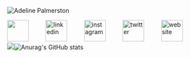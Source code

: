 ![Adeline Palmerston](https://user-images.githubusercontent.com/47665779/179788019-1c4666f1-b8cc-4762-9893-871c25c244ae.png)


[<img src='https://user-images.githubusercontent.com/47665779/179792792-2c4e42a4-3d65-43f0-a703-b48a230bd225.png' height='50'>](https://github.com/TTarumar)&nbsp;&nbsp;&nbsp;&nbsp;&nbsp;&nbsp;&nbsp;&nbsp;&nbsp;&nbsp;[<img src='https://user-images.githubusercontent.com/47665779/179793734-308ff334-ca3b-4f33-afeb-fabb25305fb7.png' alt='linkedin' height='50'>](https://www.linkedin.com/in/batuhanyilmaz0/)&nbsp;&nbsp;&nbsp;&nbsp;&nbsp;&nbsp;&nbsp;&nbsp;&nbsp;&nbsp;[<img src='https://user-images.githubusercontent.com/47665779/179794366-3c113352-a791-4c57-a0b6-e5fe2b78c19e.png' alt='instagram' height='50'>](https://www.instagram.com/batuhan0yilmaz/)&nbsp;&nbsp;&nbsp;&nbsp;&nbsp;&nbsp;&nbsp;&nbsp;&nbsp;&nbsp;[<img src='https://user-images.githubusercontent.com/47665779/179794844-8ad10a33-07a2-491f-b21d-ede874063478.png' alt='twitter' height='50'>](https://twitter.com/BthnTrmr)&nbsp;&nbsp;&nbsp;&nbsp;&nbsp;&nbsp;&nbsp;&nbsp;&nbsp;&nbsp;[<img src='https://user-images.githubusercontent.com/47665779/179795161-c572c310-e976-48dc-9f0b-e8129c2fca73.png' alt='website' height='50'>](tepsi.info)  
![](https://komarev.com/ghpvc/?username=TTarumar)![Anurag's GitHub stats](https://github-readme-stats.vercel.app/api?username=TTarumar&title_color=1e5a66&text_color=059995&icon_color=1e5a66&bg_color=F5F5F5&show_icons=true&include_all_commits=true)




